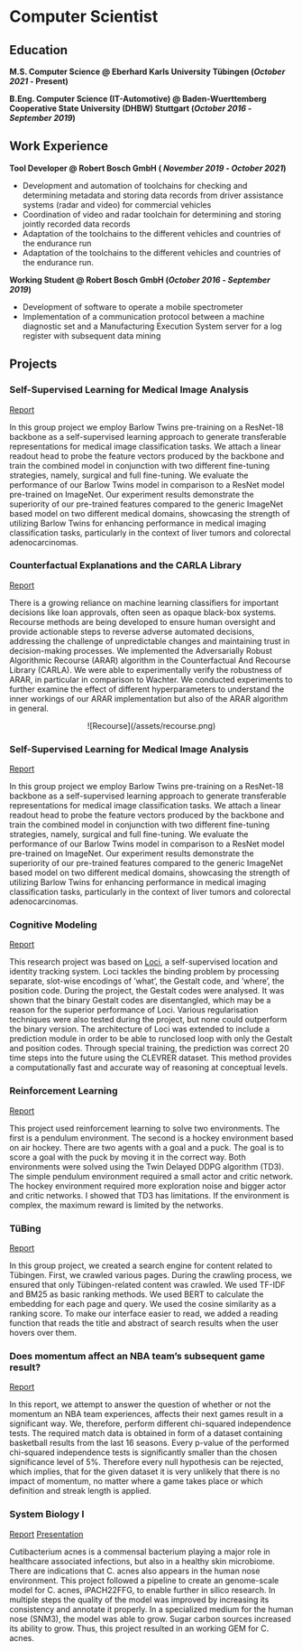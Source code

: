 # Computer Scientist 


## Education		

**M.S. Computer Science @ Eberhard Karls University Tübingen (_October 2021_ - Present)**

**B.Eng. Computer Science (IT-Automotive) @ Baden-Wuerttemberg Cooperative State University (DHBW) Stuttgart (_October 2016_ - _September 2019_)**


## Work Experience

**Tool Developer @ Robert Bosch GmbH ( _November 2019_ - _October 2021_)** 
- Development and automation of toolchains for checking and determining metadata and storing data records from driver assistance systems (radar and video) for commercial vehicles
- Coordination of video and radar toolchain for determining and storing jointly recorded data records
- Adaptation of the toolchains to the different vehicles and countries of the endurance run
- Adaptation of the toolchains to the different vehicles and countries of the endurance run.

**Working Student @ Robert Bosch GmbH (_October 2016_ - _September 2019_)**
- Development of software to operate a mobile spectrometer
- Implementation of a communication protocol between a machine diagnostic set and a Manufacturing
Execution System server for a log register with subsequent data mining


## Projects 

### Self-Supervised Learning for Medical Image Analysis

[Report](/assets/Self_Supervised_Learning.pdf)

In this group project we employ Barlow Twins pre-training on a ResNet-18 backbone as a self-supervised learning approach to generate transferable representations for medical image classification tasks. We attach a linear readout head to probe the feature vectors produced by the backbone and train the combined model in conjunction with two different fine-tuning strategies, namely, surgical and full fine-tuning. We evaluate the performance of our Barlow Twins model in comparison to a ResNet model pre-trained on ImageNet. Our experiment results demonstrate the superiority of our pre-trained features compared to the generic ImageNet based model on two different medical domains, showcasing the strength of utilizing Barlow Twins for enhancing performance in medical imaging classification tasks, particularly in the context of liver tumors and colorectal adenocarcinomas.

### Counterfactual Explanations and the CARLA Library

[Report](/assets/Counterfactual_Explanations_and_the_CARLA_Library__Copy_.pdf)

There is a growing reliance on machine learning classifiers for important decisions like loan approvals, often seen as opaque black-box systems. Recourse methods are being developed to ensure human oversight and provide actionable steps to reverse adverse automated decisions, addressing the challenge of unpredictable changes and maintaining trust in decision-making processes. We implemented the Adversarially Robust Algorithmic Recourse (ARAR) algorithm in the Counterfactual And Recourse Library (CARLA). We were able to experimentally verify the robustness of ARAR, in particular in comparison to Wachter. We conducted experiments to further examine the effect of different hyperparameters to understand the inner workings of our ARAR implementation but also of the ARAR algorithm in general.

<div style="text-align:center;">
    ![Recourse](/assets/recourse.png)
</div>

### Self-Supervised Learning for Medical Image Analysis

[Report](/assets/Self_Supervised_Learning.pdf)

In this group project we employ Barlow Twins pre-training on a ResNet-18 backbone as a self-supervised learning approach to generate transferable representations for medical image classification tasks. We attach a linear readout head to probe the feature vectors produced by the backbone and train the combined model in conjunction with two different fine-tuning strategies, namely, surgical and full fine-tuning. We evaluate the performance of our Barlow Twins model in comparison to a ResNet model pre-trained on ImageNet. Our experiment results demonstrate the superiority of our pre-trained features compared to the generic ImageNet based model on two different medical domains, showcasing the strength of utilizing Barlow Twins for enhancing performance in medical imaging classification tasks, particularly in the context of liver tumors and colorectal adenocarcinomas.


### Cognitive Modeling

[Report](/assets/report_SimonFrank_research_project.pdf)

This research project was based on [Loci](https://arxiv.org/pdf/2205.13349.pdf), a self-supervised location and identity tracking system. Loci tackles the binding problem by processing separate, slot-wise encodings of ’what’, the Gestalt code, and ’where’, the position code. During the project, the Gestalt codes were analysed. It was shown that the binary Gestalt codes are disentangled, which may be a reason for the superior performance of Loci. Various regularisation techniques were also tested during the project, but none could outperform the binary version. The architecture of Loci was extended to include a prediction module in order to be able to runclosed loop with only the Gestalt and position codes. Through special training, the prediction was correct 20 time steps into the future using the CLEVRER dataset. This method provides a computationally fast and accurate way of reasoning at conceptual levels.

### Reinforcement Learning 

[Report](/assets/Report_ReinforcementRangers_SimonFrank.pdf)

This project used reinforcement learning to solve two environments. The first is a pendulum environment. The second is a hockey environment based on air hockey. There are two agents with a goal and a puck. The goal is to score a goal with the puck by moving it in the correct way. Both environments were solved using the Twin Delayed DDPG algorithm (TD3). The simple pendulum environment required a small actor and critic network. The hockey environment required more exploration noise and bigger actor and critic networks. I showed that TD3 has limitations. If the environment is complex, the maximum reward is limited by the networks.


### TüBing

[Report](/assets/search_engines_project.pdf)

In this group project, we created a search engine for content related to Tübingen. First, we crawled various pages. During the crawling process, we ensured that only Tübingen-related content was crawled. We used TF-IDF and BM25 as basic ranking methods. We used BERT to calculate the embedding for each page and query. We used the cosine similarity as a ranking score. To make our interface easier to read, we added a reading function that reads the title and abstract of search results when the user hovers over them.


### Does momentum affect an NBA team’s subsequent game result?

[Report](/assets/data_literacy.pdf)

In this report, we attempt to answer the question of whether or not the momentum an NBA team experiences, affects their next games result in a significant way. We, therefore, perform different chi-squared independence tests. The required match data is obtained in form of a dataset containing basketball results from the last 16 seasons. Every p-value of the performed chi-squared independence tests is significantly smaller than the chosen significance level of $5 \%$. Therefore every null hypothesis can be rejected, which implies, that for the given dataset it is very unlikely that there is no impact of momentum, no matter where a game takes place or which definition and streak length is applied. 


### System Biology I

[Report](/assets/project.pdf)
[Presentation](/assets/project_presentation.pdf)

Cutibacterium acnes is a commensal bacterium playing a major role in healthcare associated infections, but also in a healthy skin microbiome. There are indications that C. acnes
also appears in the human nose environment. This project followed a pipeline to create
an genome-scale model for C. acnes, iPACH22FFG, to enable further in silico research.
In multiple steps the quality of the model was improved by increasing its consistency and
annotate it properly. In a specialized medium for the human nose (SNM3), the model
was able to grow. Sugar carbon sources increased its ability to grow. Thus, this project
resulted in an working GEM for C. acnes.

